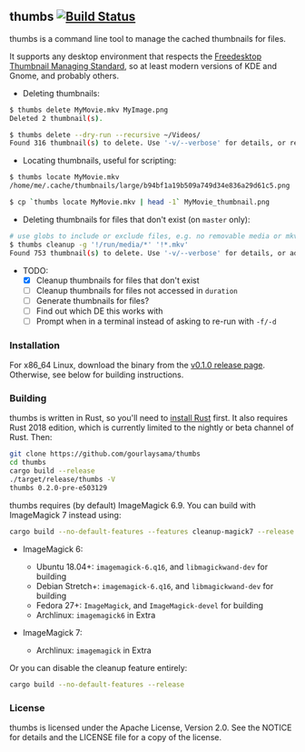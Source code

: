 thumbs [![Build Status](https://travis-ci.org/gourlaysama/thumbs.svg?branch=master)](https://travis-ci.org/gourlaysama/thumbs)
-------------
thumbs is a command line tool to manage the cached thumbnails for files.

It supports any desktop environment that respects the
[Freedesktop Thumbnail Managing Standard][2], so at least modern versions of KDE
and Gnome, and probably others.

 - Deleting thumbnails:

```sh
$ thumbs delete MyMovie.mkv MyImage.png
Deleted 2 thumbnail(s).

$ thumbs delete --dry-run --recursive ~/Videos/
Found 316 thumbnail(s) to delete. Use '-v/--verbose' for details, or remove '-d/--dry-run' to delete them.

```

 - Locating thumbnails, useful for scripting:

```sh
$ thumbs locate MyMovie.mkv
/home/me/.cache/thumbnails/large/b94bf1a19b509a749d34e836a29d61c5.png

$ cp `thumbs locate MyMovie.mkv | head -1` MyMovie_thumbnail.png

```

 - Deleting thumbnails for files that don't exist (on `master` only):

 ```sh
# use globs to include or exclude files, e.g. no removable media or mkv files
$ thumbs cleanup -g '!/run/media/*' '!*.mkv'
Found 753 thumbnail(s) to delete. Use '-v/--verbose' for details, or add '-f/--force' to delete them.
 ```

 - TODO:
   - [x] Cleanup thumbnails for files that don't exist
   - [ ] Cleanup thumbnails for files not accessed in `duration`
   - [ ] Generate thumbnails for files?
   - [ ] Find out which DE this works with
   - [ ] Prompt when in a terminal instead of asking to re-run with `-f/-d`

### Installation

For x86_64 Linux, download the binary from the [v0.1.0 release page][3]. Otherwise, see below for building instructions.

### Building

thumbs is written in Rust, so you'll need to [install Rust][1] first. It
also requires Rust 2018 edition, which is currently limited to the nightly or
beta channel of Rust. Then:

```sh
git clone https://github.com/gourlaysama/thumbs
cd thumbs
cargo build --release
./target/release/thumbs -V
thumbs 0.2.0-pre-e503129
```

thumbs requires (by default) ImageMagick 6.9. You can build with ImageMagick 7 instead using:
```sh
cargo build --no-default-features --features cleanup-magick7 --release
```

 - ImageMagick 6:
   - Ubuntu 18.04+: `imagemagick-6.q16`, and `libmagickwand-dev` for building
   - Debian Stretch+: `imagemagick-6.q16`, and `libmagickwand-dev` for building
   - Fedora 27+: `ImageMagick`, and `ImageMagick-devel` for building
   - Archlinux: `imagemagick6` in Extra
   
 - ImageMagick 7:
   - Archlinux: `imagemagick` in Extra

Or you can disable the cleanup feature entirely:
```sh
cargo build --no-default-features --release
```

### License

thumbs is licensed under the Apache License, Version 2.0. See the NOTICE for details
and the LICENSE file for a copy of the license.

[1]: https://www.rust-lang.org
[2]: https://specifications.freedesktop.org/thumbnail-spec/latest/
[3]: https://github.com/gourlaysama/thumbs/releases/tag/v0.1.0